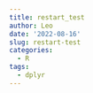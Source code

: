 ```yaml
---
title: restart_test
author: Leo
date: '2022-08-16'
slug: restart-test
categories:
  - R
tags:
  - dplyr
---
```

